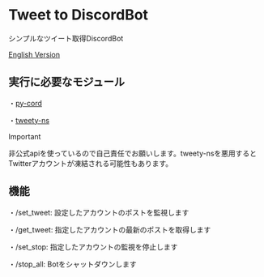 # Tweet to DiscordBot
シンプルなツイート取得DiscordBot

[English Version](https://github.com/CrossDarkrix/Tweet_to_discord/blob/main/README_EN.md)

## 実行に必要なモジュール
・[py-cord](https://github.com/Pycord-Development/pycord)

・[tweety-ns](https://github.com/mahrtayyab/tweety)

> [!IMPORTANT]
> 非公式apiを使っているので自己責任でお願いします。tweety-nsを悪用するとTwitterアカウントが凍結される可能性もあります。

## 機能
・/set_tweet: 設定したアカウントのポストを監視します

・/get_tweet: 指定したアカウントの最新のポストを取得します

・/set_stop: 指定したアカウントの監視を停止します

・/stop_all: Botをシャットダウンします

